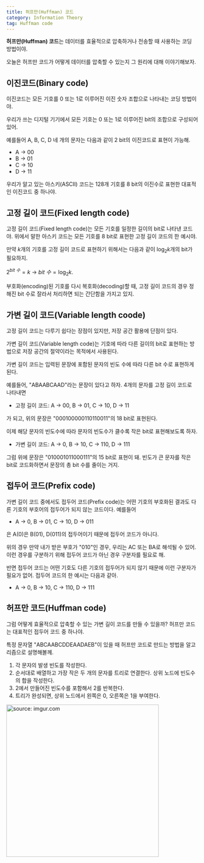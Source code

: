 ```yaml
---
title: 허프만(Huffman) 코드
category: Information Theory
tag: Huffman code
---
```


**허프만(Huffman) 코드**는 데이터를 효율적으로 압축하거나 전송할 때 사용하는 코딩 방법이야.

오늘은 허프만 코드가 어떻게 데이터를 압축할 수 있는지 그 원리에 대해 이야기해보자.

## 이진코드(Binary code)

이진코드는 모든 기호를 0 또는 1로 이루어진 이진 숫자 조합으로 나타내는 코딩 방법이야.

우리가 쓰는 디지털 기기에서 모든 기호는 0 또는 1로 이루어진 bit의 조합으로 구성되어있어.

예를들어 A, B, C, D 네 개의 문자는 다음과 같이 2 bit의 이진코드로 표현이 가능해.

 - A $\rightarrow$ 00
 - B $\rightarrow$ 01
 - C $\rightarrow$ 10
 - D $\rightarrow$ 11

우리가 알고 있는 아스키(ASCII) 코드는 128개 기호를 8 bit의 이진수로 표현한 대표적인 이진코드 중 하나야.

## 고정 길이 코드(Fixed length code)

고정 길이 코드(Fixed length code)는 모든 기호를 일정한 길이의 bit로 나타낸 코드야. 위에서 말한 아스키 코드는 모든 기호를 8 bit로 표현한 고정 길이 코드의 한 예시야.

만약 $k$개의 기호를 고정 길이 코드로 표현하기 위해서는 다음과 같이 $\log_2 k$개의 bit가 필요하지.

$2^{bit\ 수} = k\ \rightarrow\ {bit\ 수} = \log_2 k.$

부호화(encoding)된 기호를 다시 복호화(decoding)할 때, 고정 길이 코드의 경우 정해진 bit 수로 잘라서 처리하면 되는 간단함을 가지고 있지.

## 가변 길이 코드(Variable length coode)

고정 길이 코드는 다루기 쉽다는 장점이 있지만, 저장 공간 활용에 단점이 있다.

가변 길이 코드(Variable length code)는 기호에 따라 다른 길이의 bit로 표현하는 방법으로 저장 공간의 절약이라는 목적에서 사용된다.

가변 길이 코드는 입력된 문장에 포함된 문자의 빈도 수에 따라 다른 bit 수로 표현하게 된다.

예를들어, "ABAABCAAD"라는 문장이 있다고 하자. 4개의 문자를 고정 길이 코드로 나타내면 

 - 고정 길이 코드: A $\rightarrow$ 00,  B $\rightarrow$ 01, C $\rightarrow$ 10, D $\rightarrow$ 11
 
가 되고, 위의 문장은 "000100000110110011"의 18 bit로 표현된다.

이제 해당 문자의 빈도수에 따라 문자의 빈도수가 클수록 작은 bit로 표현해보도록 하자.

- 가변 길이 코드:  A $\rightarrow$ 0,  B $\rightarrow$ 10, C $\rightarrow$ 110, D $\rightarrow$ 111

그럼 위에 문장은 "010001011000111"의 15 bit로 표현이 돼. 빈도가 큰 문자를 작은 bit로 코드화하면서 문장의 총 bit 수를 줄이는 거지. 

## 접두어 코드(Prefix code)

가변 길이 코드 중에서도 접두어 코드(Prefix code)는 어떤 기호의 부호화된 결과도 다른 기호의 부호어의 접두어가 되지 않는 코드이다. 예를들어

 -  A $\rightarrow$ 0,  B $\rightarrow$ 01, C $\rightarrow$ 10, D $\rightarrow$ 011

은 A(0)은 B(01), D(011)의 접두어이기 때문에 접두어 코드가 아니다.

위의 경우 만약 내가 받은 부호가 "010"인 경우, 우리는 AC 또는 BA로 해석될 수 있어. 이런 경우를 구분하기 위해 접두어 코드가 아닌 경우 구분자를 필요로 해.


반면 접두어 코드는 어떤 기호도 다른 기호의 접두어가 되지 않기 때문에 이런 구분자가 필요가 없어. 접두어 코드의 한 예시는 다음과 같아.

- A $\rightarrow$ 0,  B $\rightarrow$ 10, C $\rightarrow$ 110, D $\rightarrow$ 111


## 허프만 코드(Huffman code)

그럼 어떻게 효율적으로 압축할 수 있는 가변 길이 코드를 만들 수 있을까? 허프만 코드는 대표적인 접두어 코드 중 하나야. 

특정 문자열 "ABCAABCDDEAADAEB"이 있을 때 허프만 코드로 만드는 방법을 알고리즘으로 설명해볼께.

  1. 각 문자의 발생 빈도를 작성한다.
  2. 순서대로 배열하고 가장 작은 두 개의 문자를 트리로 연결한다. 상위 노드에 빈도수의 합을 작성한다.
  3. 2에서 만들어진 빈도수를 포함해서 2를 반복한다.
  4. 트리가 완성되면, 상위 노드에서 왼쪽은 0, 오른쪽은 1을 부여한다.
  

<a href="https://i.imgur.com/mCd1XJG"><img src="https://i.imgur.com/mCd1XJG.png" width="400px" title="source: imgur.com" /></a>

